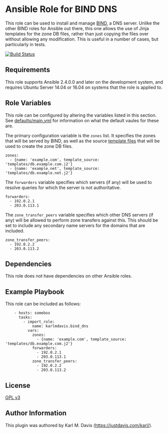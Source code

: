 Ansible Role for BIND DNS
=========================

This role can be used to install and manage [BIND](https://www.isc.org/downloads/bind/), a DNS server. Unlike the other BIND roles for Ansible out there, this one allows the use of Jinja templates for the zone DB files, rather than just copying the files over without allowing any modification. This is useful in a number of cases, but particularly in tests.

[![Build Status](https://travis-ci.org/karlmdavis/ansible-bind-dns.svg?branch=master)](https://travis-ci.org/karlmdavis/ansible-bind-dns)

Requirements
------------

This role supports Ansible 2.4.0.0 and later on the development system, and requires Ubuntu Server 14.04 or 16.04 on systems that the role is applied to.

Role Variables
--------------

This role can be configured by altering the variables listed in this section. See [defaults/main.yml](defaults/main.yml) for information on what the default vaules for these are.

The primary configuration variable is the `zones` list. It specifies the zones that will be served by BIND, as well as the source [template files](http://docs.ansible.com/ansible/template_module.html) that will be used to create the zone DB files.

```
zones:
  - {name: 'example.com', template_source: 'templates/db.example.com.j2'}
  - {name: 'example.net', template_source: 'templates/db.example.net.j2'}
```

The `forwarders` variable specifies which servers (if any) will be used to resolve queries for which the server is not authoritative.

```
forwarders:
  - 192.0.2.1
  - 203.0.113.1
```

The `zone_transfer_peers` variable specifies which other DNS servers (if any) will be allowed to perform zone transfers against this. This should be set to include any secondary name servers for the domains that are included.

```
zone_transfer_peers:
  - 192.0.2.2
  - 203.0.113.2
```

Dependencies
------------

This role does not have dependencies on other Ansible roles.

Example Playbook
----------------

This role can be included as follows:

```
    - hosts: somebox
      tasks:
        - import_role:
            name: karlmdavis.bind_dns
          vars:
            zones:
              - {name: 'example.com', template_source: 'templates/db.example.com.j2'}
            forwarders:
              - 192.0.2.1
              - 203.0.113.1 
            zone_transfer_peers:
              - 192.0.2.2
              - 203.0.113.2
```

License
-------

[GPL v3](./LICENSE)

Author Information
------------------

This plugin was authored by Karl M. Davis (https://justdavis.com/karl/).

